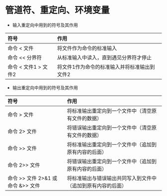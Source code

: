 # 管道符、重定向、环境变量
- 输入重定向中用到的符号及其作用

| 符号 | 作用 |
| :--- | :--- |
| 命令 < 文件 | 将文件作为命令的标准输入 |
| 命令 << 分界符 | 从标准输入中读入，直到遇见分界符才停止 |
| 命令 < 文件1 > 文件2 | 将文件1作为命令的标准输入并将标准输出到文件2 |

- 输出重定向中用到的符号及其作用

| 符号 | 作用 |
| :--- | :--- |
| 命令 > 文件 | 将标准输出重定向到一个文件中（清空原有文件的数据） |
| 命令 2> 文件 | 将错误输出重定向到一个文件中（清空原有文件的数据） |
| 命令 >> 文件 | 将标准输出重定向到一个文件中（追加到原有内容的后面） |
| 命令 2>> 文件 | 将错误输出重定向到一个文件中（追加到原有内容的后面） |
| 命令 >> 文件 2>&1 或 命令 &>> 文件 | 将标准输出与错误输出共同写入到文件中（追加到原有内容的后面）|


